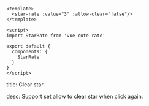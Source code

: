 ```vue
<template>
  <star-rate :value="3" :allow-clear="false"/>
</template>

<script>
import StarRate from 'vue-cute-rate'

export default {
  components: {
    StarRate
  }
}
</script>
```
<!-- title-start -->

title: Clear star

<!-- title-stop -->

<!-- desc-start -->

desc: Support set allow to clear star when click again.

<!-- desc-stop -->
